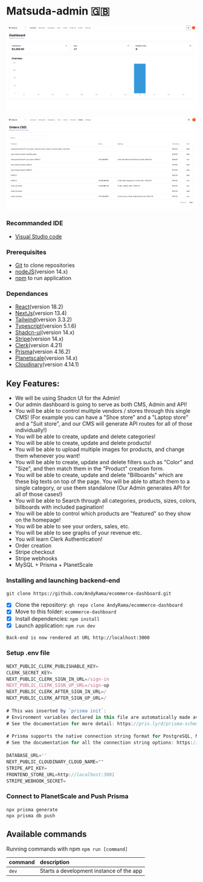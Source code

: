 # Matsuda-admin 🇬🇧

<kbd>![Dashboard-admin](./home.png)</kbd>

<kbd>![Dashboard-admin](./order.png)</kbd>

### Recommanded IDE

* [Visual Studio code](https://code.visualstudio.com/)

### Prerequisites

* [Git](https://git-scm.com/) to clone repositories
* [nodeJS](https://nodejs.org/fr/)(version 14.x) 
* [npm](https://www.npmjs.com/) to run application

### Dependances

*  [React](https://react.dev/learn)(version 18.2) 
*  [NextJs](https://nextjs.org/)(version 13.4) 
*  [Tailwind](https://tailwindui.com/)(version 3.3.2)  
*  [Typescript](https://reactdatepicker.com/)(version 5.1.6)   
*  [Shadcn-ui](https://react-select.com/home#getting-started)(version 14.x)      
*  [Stripe](https://reactdatepicker.com/)(version 14.x)                               
*  [Clerk](https://react-table-v7.tanstack.com/docs/examples/editable-data)(version 4.21)             
*  [Prisma](https://react-table-v7.tanstack.com/docs/examples/editable-data)(version 4.16.2) 
*  [Planetscale](https://www.npmjs.com/package/andyrama-modal)(version 14.x)
*  [Cloudinary](https://cloudinary.com)(version 4.14.1)
   
## Key Features:

- We will be using Shadcn UI for the Admin!
- Our admin dashboard is going to serve as both CMS, Admin and API!
- You will be able to control mulitple vendors / stores through this single CMS! (For example you can have a "Shoe store" and a "Laptop store" and a  "Suit store", and our CMS will generate API routes for all of those individually!)
- You will be able to create, update and delete categories!
- You will be able to create, update and delete products!
- You will be able to upload multiple images for products, and change them whenever you want!
- You will be able to create, update and delete filters such as "Color" and "Size", and then match them in the "Product" creation form.
- You will be able to create, update and delete "Billboards" which are these big texts on top of the page. You will be able to attach them to a single category, or use them standalone (Our Admin generates API for all of those cases!)
- You will be able to Search through all categories, products, sizes, colors, billboards with included pagination!
- You will be able to control which products are "featured" so they show on the homepage!
- You will be able to see your orders, sales, etc.
- You will be able to see graphs of your revenue etc.
- You will learn Clerk Authentication!
- Order creation
- Stripe checkout
- Stripe webhooks
- MySQL + Prisma + PlanetScale

### Installing and launching backend-end

```shell
git clone https://github.com/AndyRama/ecommerce-dashboard.git
```

- [x] Clone the repository: `gh repo clone AndyRama/ecommerce-dashboard`
- [x] Move to this folder: `ecommerce-dashboard`
- [x] Install dependencies: `npm install`
- [x] Launch application: `npm run dev`

```bash
Back-end is now rendered at URL http://localhost:3000
```

### Setup .env file

```js
NEXT_PUBLIC_CLERK_PUBLISHABLE_KEY=
CLERK_SECRET_KEY=
NEXT_PUBLIC_CLERK_SIGN_IN_URL=/sign-in
NEXT_PUBLIC_CLERK_SIGN_UP_URL=/sign-up
NEXT_PUBLIC_CLERK_AFTER_SIGN_IN_URL=/
NEXT_PUBLIC_CLERK_AFTER_SIGN_UP_URL=/

# This was inserted by `prisma init`:
# Environment variables declared in this file are automatically made available to Prisma.
# See the documentation for more detail: https://pris.ly/d/prisma-schema#accessing-environment-variables-from-the-schema

# Prisma supports the native connection string format for PostgreSQL, MySQL, SQLite, SQL Server, MongoDB and CockroachDB.
# See the documentation for all the connection string options: https://pris.ly/d/connection-strings

DATABASE_URL=''
NEXT_PUBLIC_CLOUDINARY_CLOUD_NAME=""
STRIPE_API_KEY=
FRONTEND_STORE_URL=http://localhost:3001
STRIPE_WEBHOOK_SECRET=
```

### Connect to PlanetScale and Push Prisma
```shell
npx prisma generate
npx prisma db push
```

## Available commands

Running commands with npm `npm run [command]`

| command         | description                              |
| :-------------- | :--------------------------------------- |
| `dev`           | Starts a development instance of the app |